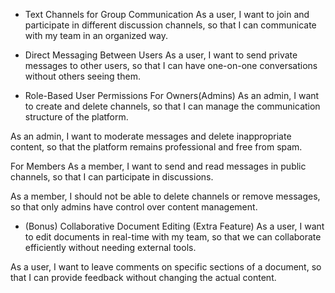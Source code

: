 - Text Channels for Group Communication
As a user,
I want to join and participate in different discussion channels,
so that I can communicate with my team in an organized way.

- Direct Messaging Between Users
As a user,
I want to send private messages to other users,
so that I can have one-on-one conversations without others seeing them.

- Role-Based User Permissions
For Owners(Admins)
As an admin,
I want to create and delete channels,
so that I can manage the communication structure of the platform.

As an admin,
I want to moderate messages and delete inappropriate content,
so that the platform remains professional and free from spam.

For Members
As a member,
I want to send and read messages in public channels,
so that I can participate in discussions.

As a member,
I should not be able to delete channels or remove messages,
so that only admins have control over content management.

- (Bonus) Collaborative Document Editing (Extra Feature)
As a user,
I want to edit documents in real-time with my team,
so that we can collaborate efficiently without needing external tools.

As a user,
I want to leave comments on specific sections of a document,
so that I can provide feedback without changing the actual content.

